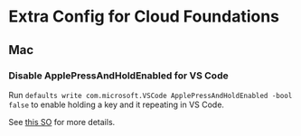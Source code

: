 # Extra Config for Cloud Foundations

## Mac

### Disable ApplePressAndHoldEnabled for VS Code
Run `defaults write com.microsoft.VSCode ApplePressAndHoldEnabled -bool false` to enable holding a key and it repeating in VS Code. 

See [this SO](https://stackoverflow.com/questions/39972335/how-do-i-press-and-hold-a-key-and-have-it-repeat-in-vscode) for more details.

